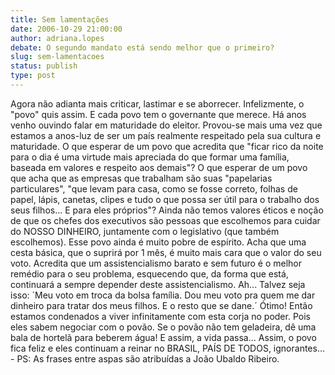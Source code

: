 ```yaml
---
title: Sem lamentações
date: 2006-10-29 21:00:00
author: adriana.lopes
debate: O segundo mandato está sendo melhor que o primeiro?
slug: sem-lamentacoes
status: publish 
type: post
---
```


Agora não adianta mais criticar, lastimar e se aborrecer. Infelizmente, o "povo" quis assim. E cada povo tem o governante que merece. Há anos venho ouvindo falar em maturidade do eleitor. Provou-se mais uma vez que estamos a anos-luz de ser um país realmente respeitado pela sua cultura e maturidade. O que esperar de um povo que acredita que "ficar rico da noite para o dia é uma virtude mais apreciada do que formar uma família, baseada em valores e respeito aos demais"? O que esperar de um povo que acha que as empresas que trabalham são suas "papelarias particulares", "que levam para casa, como se fosse correto, folhas de papel, lápis, canetas, clipes e tudo o que possa ser útil para o trabalho dos seus filhos... E para eles próprios"? Ainda não temos valores éticos e noção de que os chefes dos executivos são pessoas que escolhemos para cuidar do NOSSO DINHEIRO, juntamente com o legislativo (que também escolhemos). Esse povo ainda é muito pobre de espírito. Acha que uma cesta básica, que o suprirá por 1 mês, é muito mais cara que o valor do seu voto. Acredita que um assistencialismo barato e sem futuro é o melhor remédio para o seu problema, esquecendo que, da forma que está, continuará a sempre depender deste assistencialismo. Ah... Talvez seja isso: ´Meu voto em troca da bolsa família. Dou meu voto pra quem me dar dinheiro para tratar dos meus filhos. E o resto que se dane.´ Ótimo! Então estamos condenados a viver infinitamente com esta corja no poder. Pois eles sabem negociar com o povão. Se o povão não tem geladeira, dê uma bala de hortelã para beberem água! E assim, a vida passa... Assim, o povo fica feliz e eles continuam a reinar no BRASIL, PAÍS DE TODOS, ignorantes... - PS: As frases entre aspas são atribuídas a João Ubaldo Ribeiro.

